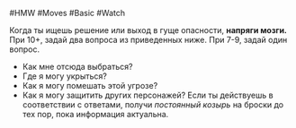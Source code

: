 #HMW  #Moves #Basic #Watch 

Когда ты ищешь решение или выход в гуще опасности, **напряги мозги.** При 10+, задай два вопроса из приведенных ниже. При 7-9, задай один вопрос. 
- Как мне отсюда выбраться? 
- Где я могу укрыться? 
- Как я могу помешать этой угрозе? 
- Как я могу защитить других персонажей? 
Если ты действуешь в соответствии с ответами, получи *постоянный козырь* на броски до тех пор, пока информация актуальна.